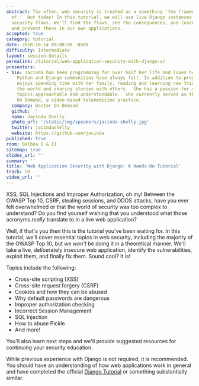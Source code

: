 ```yaml
---
abstract: Too often, web security is treated as a something 'the framework takes care
  of.'  Not today! In this tutorial, we will use live Django instances that have some
  security flaws. We'll find the flaws, see the consequences, and learn how to fix
  and prevent these in our own applications.
accepted: true
category: tutorial
date: 2018-10-14 09:00:00 -0500
difficulty: Intermediate
layout: session-details
permalink: /tutorial/web-application-security-with-django-a/
presenters:
- bio: Jacinda has been programming for over half her life and loves how special the
    Python and Django communities have always felt. In addition to programming, Jacinda
    enjoys spending time with her family, reading and learning new things, traveling
    the world and sharing stories with others.  She has a passion for making technical
    topics approachable and understandable.  She currently serves as the CTO at Doctor
    On Demand, a video-based telemedicine practice.
  company: Doctor On Demand
  github: ''
  name: Jacinda Shelly
  photo_url: '/static/img/speakers/jacinda-shelly.jpg'
  twitter: jacindashelly
  website: https://github.com/jacinda
published: true
room: Balboa I & II
sitemap: true
slides_url: ''
summary: ''
title: 'Web Application Security with Django: A Hands-On Tutorial'
track: t0
video_url: ''
---
```


XSS, SQL Injections and Improper Authorization, oh my!  Between the OWASP Top 10, CSRF, stealing sessions, and DDOS attacks, have you ever felt overwhelmed or that the world of security was too complex to understand?  Do you find yourself wishing that you understood what those acronyms *really* translate to in a live web application?

Well, if that's you then this is the tutorial you've been waiting for.  In this tutorial, we'll cover essential topics in web security, including the majority of the OWASP Top 10, but we *won't* be doing it in a theoretical manner.  We'll take a live, deliberately insecure web application, identify the vulnerabilities, exploit them, and finally fix them.  Sound cool?  It is!

Topics include the following:

* Cross-site scripting (XSS)
* Cross-site request forgery (CSRF)
* Cookies and how they can be abused
* Why default passwords are dangerous
* Improper authorization checking
* Incorrect Session Management
* SQL Injection
* How to abuse Pickle
* And more!

You'll also learn next steps and we'll provide suggested resources for continuing your security education.

While previous experience with Django is not required, it is recommended.  You should have an understanding of how web applications work in general and have completed the official [Django Tutorial](https://docs.djangoproject.com/en/2.1/intro/tutorial01/) or something substantially similar.